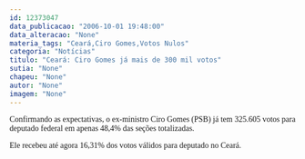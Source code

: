 ```yaml
---
id: 12373047
data_publicacao: "2006-10-01 19:48:00"
data_alteracao: "None"
materia_tags: "Ceará,Ciro Gomes,Votos Nulos"
categoria: "Notícias"
titulo: "Ceará: Ciro Gomes já mais de 300 mil votos"
sutia: "None"
chapeu: "None"
autor: "None"
imagem: "None"
---
```

<p><P><FONT face=Verdana>Confirmando as expectativas, o ex-ministro Ciro Gomes (PSB) já tem 325.605 votos para deputado federal em apenas 48,4% das seções totalizadas. </FONT></P></p>
<p><P><FONT face=Verdana>Ele recebeu até agora 16,31% dos votos válidos para deputado no Ceará.</FONT></P> </p>
